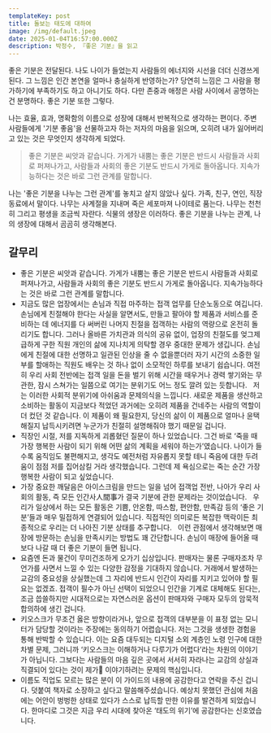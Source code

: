 ```yaml
---
templateKey: post
title: 돌보는 태도에 대하여
image: /img/default.jpeg
date: 2025-01-04T16:57:00.000Z
description: 박정수, 『좋은 기분』을 읽고
---
```



좋은 기분은 전달된다. 나도 나이가 들었는지 사람들의 에너지와 시선을 더더 신경쓰게 된다. 그 느낌은 인간 본연을 얼마나 충실하게 반영하는가?  당연히 느낌은 그 사람을 평가하기에 부족하기도 하고 아니기도 하다. 다만 존중과 애정은 사람 사이에서 공명하는건 분명하다. 좋은 기분 또한 그렇다. 

나는 효율, 효과, 명확함의 이름으로 성장에 대해서 반복적으로 생각하는 편이다. 주변 사람들에게 '기분 좋음'을 선물하고자 하는 저자의 마음을 읽으며, 오히려 내가 잃어버리고 있는 것은 무엇인지 생각하게 되었다.

>좋은 기분은 씨앗과 같습니다. 가게가 내뿜는 좋은 기분은 반드시 사람들과 사회로 퍼져나가고, 사람들과 사회의 좋은 기분도 반드시 가게로 돌아옵니다. 지속가능하다는 것은 바로 그런 관계를 말합니다.

나는 '좋은 기분을 나누는 그런 관계'를 놓치고 살지 않았나 싶다. 가족, 친구, 연인, 직장 동료에서 말이다. 나무는 사계절을 지내며 죽은 세포마져 나이테로 품는다. 나무는 천천히 그리고 평생을 조금씩 자란다. 식물의 생장은 이러하다. 좋은 기분을 나누는 관계, 나의 생장에 대해서 곰곰히 생각해본다.


## 갈무리

- 좋은 기분은 씨앗과 같습니다. 가게가 내뿜는 좋은 기분은 반드시 사람들과 사회로 퍼져나가고, 사람들과 사회의 좋은 기분도 반드시 가게로 돌아옵니다. 지속가능하다는 것은 바로 그런 관계를 말합니다.
- 지금도 많은 업장에서는 손님과 직접 마주하는 접객 업무를 단순노동으로 여깁니다. 손님에게 친절해야 한다는 사실을 알면서도, 만들고 팔아야 할 제품과 서비스를 준비하는 데 에너지를 다 써버린 나머지 친절을 접객하는 사람의 역량으로 온전히 돌리기도 합니다. 그러나 올바른 가치관과 의식의 공유 없이, 업장의 친절도를 엊그제 급하게 구한 직원 개인의 삶에 지나치게 의탁할 경우 중대한 문제가 생깁니다. 손님에게 친절에 대한 선명하고 일관된 인상을 줄 수 없을뿐더러 자기 시간의 소중한 일부를 할애하는 직원도 배우는 것 하나 없이 소모적인 하루를 보내기 쉽습니다. 여전히 우리 사회 전반에는 접객 일을 돈을 벌기 위해 시간을 때우거나 경력 쌓기와는 무관한, 잠시 스쳐가는 일쯤으로 여기는 분위기도 어느 정도 깔려 있는 듯합니다.   저는 이러한 사회적 분위기에 아쉬움과 문제의식을 느낍니다. 새로운 제품을 생산하고 소비하는 활동이 지금보다 적었던 과거에는 오히려 제품을 건네주는 사람의 역할이 더 컸던 것 같습니다. 이 제품이 왜 필요한지, 당신의 삶이 이 제품으로 얼마나 윤택해질지 납득시키려면 누군가가 친절히 설명해줘야 했기 때문일 겁니다.
-   직장인 시절, 저를 지독하게 괴롭혔던 질문이 하나 있었습니다. 그건 바로 ‘죽을 때 가장 행복한 사람이 되기 위해 어떤 삶의 계획을 세워야 하는가’였습니다. 나이가 들수록 움직임도 불편해지고, 생각도 예전처럼 자유롭지 못할 테니 죽음에 대한 두려움이 점점 저를 집어삼킬 거라 생각했습니다. 그런데 제 욕심으로는 죽는 순간 가장 행복한 사람이 되고 싶었습니다.
- 가장 중요한 깨달음은 아이스크림을 만드는 일을 넘어 접객업 전반, 나아가 우리 사회의 활동, 즉 모든 인간사人間事가 결국 기분에 관한 문제라는 것이었습니다.   우리가 일상에서 하는 모든 활동은 기쁨, 안온함, 따스함, 편안함, 만족감 등의 ‘좋은 기분’들과 매우 밀접하게 연결되어 있습니다. 직접적인 의미로든 복잡한 맥락이든 최종적으로 우리는 더 나아진 기분 상태를 추구합니다.   이런 관점에서 생각해보면 매장에 방문하는 손님을 만족시키는 방법도 꽤 간단합니다. 손님이 매장에 들어올 때보다 나갈 때 더 좋은 기분이 들면 됩니다.
-  요즘엔 돈과 물건이 무미건조하게 오가기 십상입니다. 판매자는 물론 구매자조차 무언가를 사면서 느낄 수 있는 다양한 감정을 기대하지 않습니다. 거래에서 발생하는 교감의 중요성을 상실했는데 그 자리에 반드시 인간이 자리를 지키고 있어야 할 필요는 없겠죠. 접객이 필수가 아닌 선택이 되었으니 인간을 기계로 대체해도 된다는, 조금 씁쓸하지만 시대적으로는 자연스러운 옵션이 판매자와 구매자 모두의 암묵적 합의하에 생긴 겁니다.
- 키오스크가 무조건 옳은 방향이라거나, 앞으로 접객의 대부분을 이 표정 없는 모니터가 담당할 것이라는 주장에는 동의하기 어렵습니다. 저는 그것을 생생한 경험을 통해 반박할 수 있습니다. 이는 요즘 대두되는 디지털 소외 계층인 노령 인구에 대한 차별 문제, 그러니까 ‘키오스크는 이해하거나 다루기가 어렵다’라는 차원의 이야기가 아닙니다. 그보다는 사람들의 마음 깊은 곳에서 서서히 자라나는 교감의 상실과 직결되어 있다는 것이 제가 이야기하려는 문제의 핵심입니다.
- 이름도 직업도 모르는 많은 분이 이 가이드의 내용에 공감한다고 연락을 주신 겁니다. 덧붙여 책자로 소장하고 싶다고 말씀해주셨습니다. 예상치 못했던 관심에 처음에는 어안이 벙벙한 상태로 있다가 스스로 납득할 만한 이유를 발견하게 되었습니다. 한마디로 그것은 지금 우리 시대에 찾아온 ‘태도의 위기’에 공감한다는 신호였습니다.

